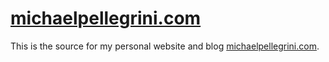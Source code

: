 # [michaelpellegrini.com](https://michaelpellegrini.com)

This is the source for my personal website and blog [michaelpellegrini.com](https://michaelpellegrini.com). 